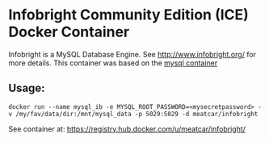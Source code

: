 Infobright Community Edition (ICE) Docker Container
=================

Infobright is a MySQL Database Engine. See http://www.infobright.org/ for more details.
This container was based on the [mysql container](https://registry.hub.docker.com/_/mysql/)

## Usage: 

    docker run --name mysql_ib -e MYSQL_ROOT_PASSWORD=<mysecretpassword> -v /my/fav/data/dir:/mnt/mysql_data -p 5029:5029 -d meatcar/infobright

See container at: https://registry.hub.docker.com/u/meatcar/infobright/
